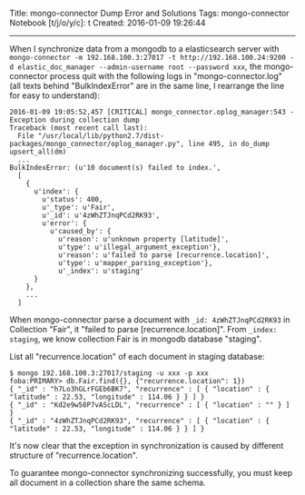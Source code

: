 Title: mongo-connector Dump Error and Solutions
Tags: mongo-connector
Notebook [t/j/o/y/c]: t
Created: 2016-01-09 19:26:44

------

When I synchronize data from a mongodb to a elasticsearch server with
`mongo-connector -m 192.168.100.3:27017 -t http://192.168.100.24:9200
 -d elastic_doc_manager --admin-username root --password xxx`,
the mongo-connector process quit with the following logs in
"mongo-connector.log" (all texts behind "BulkIndexError" are in the same line,
I rearrange the line for easy to understand):

    2016-01-09 19:05:52,457 [CRITICAL] mongo_connector.oplog_manager:543 - Exception during collection dump
    Traceback (most recent call last):
      File "/usr/local/lib/python2.7/dist-packages/mongo_connector/oplog_manager.py", line 495, in do_dump upsert_all(dm)
      ...
    BulkIndexError: (u'10 document(s) failed to index.',
      [
        {
          u'index': {
            u'status': 400,
            u'_type': u'Fair',
            u'_id': u'4zWhZTJnqPCd2RK93',
            u'error': {
              u'caused_by': {
                u'reason': u'unknown property [latitude]',
                u'type': u'illegal_argument_exception'},
                u'reason': u'failed to parse [recurrence.location]',
                u'type': u'mapper_parsing_exception'},
                u'_index': u'staging'
          }
        },
        ...
      ]

When mongo-connector parse a document with `_id: 4zWhZTJnqPCd2RK93`
in Collection "Fair", it "failed to parse [recurrence.location]".
From `_index: staging`, we know collection Fair is in mongodb database "staging".

List all "recurrence.location" of each document in staging database:

    $ mongo 192.168.100.3:27017/staging -u xxx -p xxx
    foba:PRIMARY> db.Fair.find({}, {"recurrence.location": 1})
    { "_id" : "h7Lo3hGLrFGEb6BK7", "recurrence" : [ { "location" : { "latitude" : 22.53, "longitude" : 114.06 } } ] }
    { "_id" : "Kd2e9w58P7vAScLDL", "recurrence" : [ { "location" : "" } ] }
    { "_id" : "4zWhZTJnqPCd2RK93", "recurrence" : [ { "location" : { "latitude" : 22.53, "longitude" : 114.06 } } ] }

It's now clear that the exception in synchronization is caused by
different structure of "recurrence.location".

To guarantee mongo-connector synchronizing successfully,
you must keep all document in a collection share the same schema.

